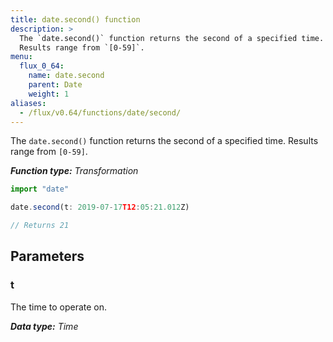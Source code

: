 ```yaml
---
title: date.second() function
description: >
  The `date.second()` function returns the second of a specified time.
  Results range from `[0-59]`.
menu:
  flux_0_64:
    name: date.second
    parent: Date
    weight: 1
aliases:
  - /flux/v0.64/functions/date/second/
---
```


The `date.second()` function returns the second of a specified time.
Results range from `[0-59]`.

_**Function type:** Transformation_  

```js
import "date"

date.second(t: 2019-07-17T12:05:21.012Z)

// Returns 21
```

## Parameters

### t
The time to operate on.

_**Data type:** Time_
